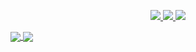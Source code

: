 <p align="center">
  <a href="https://twitter.com/mahardikakdenie">
    <img src="https://img.shields.io/twitter/follow/asawgi?style=for-the-badge&label=%40mahardikakdenie&logo=twitter&logoColor=00AEFF&labelColor=black&color=7fff00">
  </a>
  <a href="https://www.linkedin.com/in/mahardika-kessuma-denie-3516b720b/">
    <img src="https://img.shields.io/badge/-mahardikakdenie-blue?style=for-the-badge&logo=Linkedin&logoColor=00AEFF&labelColor=black&color=black">
  </a>
  <a href="mailto:dikamahar884@gmail.com">
    <img src="https://img.shields.io/badge/dikamahar884@gmail.com-0078D4?style=for-the-badge&logo=Gmail&logoColor=00AEFF&labelColor=black&color=black">
  </a>
</p>

<a href="https://github.com/mahardikakdenie">
  <img align="center" src="https://github-readme-stats.vercel.app/api?username=mahardikakdenie&count_private=true&show_icons=true&theme=chartreuse-dark" />
</a>
<a href="https://github.com/mahardikakdenie">
  <img align="center" src="https://github-readme-stats.vercel.app/api/top-langs/?username=mahardikakdenie&layout=compact&theme=chartreuse-dark&langs_count=8" />
</a>
